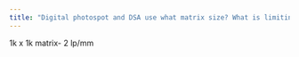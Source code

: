 ```yaml
---
title: "Digital photospot and DSA use what matrix size? What is limiting spatial resolution?"
---
```

1k x 1k matrix- 2 lp/mm

